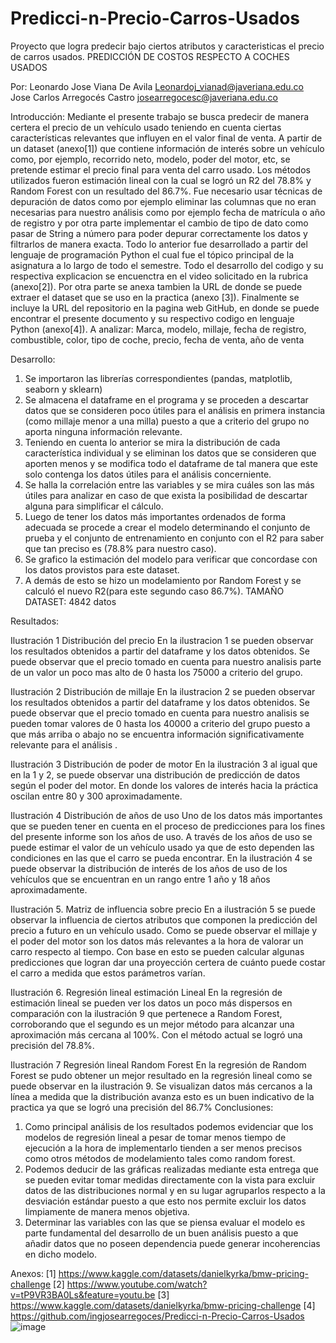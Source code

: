 # Predicci-n-Precio-Carros-Usados
Proyecto que logra predecir bajo ciertos atributos y caracteristicas el precio de carros usados.
PREDICCIÓN DE COSTOS RESPECTO A COCHES USADOS

Por:
Leonardo Jose Viana De Avila
Leonardoj_vianad@javeriana.edu.co
Jose Carlos Arregocés Castro
josearregocesc@javeriana.edu.co

Introducción:
Mediante el presente trabajo se busca predecir de manera certera el precio de un vehículo usado teniendo en cuenta ciertas características relevantes que influyen en el valor final de venta. A partir de un dataset (anexo[1]) que contiene información de interés sobre un vehículo como, por ejemplo, recorrido neto, modelo, poder del motor, etc, se pretende estimar el precio final para venta del carro usado.  Los métodos utilizados fueron estimación lineal con la cual se logró un R2 del 78.8% y Random Forest con un resultado del 86.7%. Fue necesario usar técnicas de depuración de datos como por ejemplo eliminar las columnas que no eran necesarias para nuestro análisis como por ejemplo fecha de matrícula o año de registro y por otra parte implementar el cambio de tipo de dato como pasar de String a número para poder depurar correctamente los datos y filtrarlos de manera exacta. Todo lo anterior fue desarrollado a partir del lenguaje de programación Python el cual fue el tópico principal de la asignatura a lo largo de todo el semestre. 
Todo el desarrollo del codigo y su respectiva explicacion se encuenctra en el video solicitado en la rubrica (anexo[2]).
Por otra parte se anexa tambien la URL de donde se puede extraer el dataset que se uso en la practica (anexo [3]).
Finalmente se incluye la URL del repositorio en la pagina web GitHub, en donde se puede encontrar el presente documento y su respectivo codigo en lenguaje Python (anexo[4]).
A analizar:
Marca, modelo, millaje, fecha de registro, combustible, color, tipo de coche, precio, fecha de venta, año de venta


Desarrollo:
1.	Se importaron las librerías correspondientes (pandas, matplotlib, seaborn y sklearn)
2.	Se almacena el dataframe en el programa y se proceden a descartar datos que se consideren poco útiles para el análisis en primera instancia (como millaje menor a una milla) puesto a que a criterio del grupo no aporta ninguna información relevante.
3.	Teniendo en cuenta lo anterior se mira la distribución de cada característica individual y se eliminan los datos que se consideren que aporten menos y se modifica todo el dataframe de tal manera que este solo contenga los datos útiles para el análisis concerniente.
4.	Se halla la correlación entre las variables y se mira cuáles son las más útiles para analizar en caso de que exista la posibilidad de descartar alguna para simplificar el cálculo.
5.	Luego de tener los datos más importantes ordenados de forma adecuada se procede a crear el modelo determinando el conjunto de prueba y el conjunto de entrenamiento en conjunto con el R2 para saber que tan preciso es (78.8% para nuestro caso).
6.	Se grafico la estimación del modelo para verificar que concordase con los datos provistos para este dataset.
7.	A demás de esto se hizo un modelamiento por Random Forest y se calculó el nuevo R2(para este segundo caso 86.7%). 
TAMAÑO DATASET:  4842 datos













Resultados:

 
Ilustración 1 Distribución del precio
En la ilustracion 1 se pueden observar los resultados obtenidos a partir del dataframe y los datos obtenidos. Se puede observar que el precio tomado en cuenta para nuestro analisis parte de un valor un poco mas alto de 0 hasta los 75000 a criterio del grupo.
 
Ilustración 2 Distribución de millaje
En la ilustracion 2 se pueden observar los resultados obtenidos a partir del dataframe y los datos obtenidos. Se puede observar que el precio tomado en cuenta para nuestro analisis se pueden tomar valores de 0 hasta los 40000 a criterio del grupo puesto a que más arriba o abajo no se encuentra información significativamente relevante para el análisis .
 

Ilustración 3 Distribución de poder de motor
En la ilustración 3 al igual que en la 1 y 2, se puede observar una distribución de predicción de datos según el poder del motor. En donde los valores de interés hacia la práctica oscilan entre 80 y 300 aproximadamente.
 
Ilustración 4 Distribución de años de uso
Uno de los datos más importantes que se pueden tener en cuenta en el proceso de predicciones para los fines del presente informe son los años de uso. A través de los años de uso se puede estimar el valor de un vehículo usado ya que de esto dependen las condiciones en las que el carro se pueda encontrar. En la ilustración 4 se puede observar la distribución de interés de los años de uso de los vehículos que se encuentran en un rango entre 1 año y 18 años aproximadamente.
 
Ilustración 5. Matriz de influencia sobre precio 
En a ilustración 5 se puede observar la influencia de ciertos atributos que componen la predicción del precio a futuro en un vehículo usado. Como se puede observar el millaje y el poder del motor son los datos más relevantes a la hora de valorar un carro respecto al tiempo. Con base en esto se pueden calcular algunas predicciones que logran dar una proyección certera de cuánto puede costar el carro a medida que estos parámetros varían.
 
Ilustración 6. Regresión lineal estimación Lineal
En la regresión de estimación lineal se pueden ver los datos un poco más dispersos en comparación con la ilustración 9 que pertenece a Random Forest, corroborando que el segundo es un mejor método para alcanzar una aproximación más cercana al 100%. Con el método actual se logró una precisión del 78.8%.
 
Ilustración 7 Regresión lineal Random Forest
En la regresión de Random Forest se pudo obtener un mejor resultado en la regresión lineal como se puede observar en la ilustración 9. Se visualizan datos más cercanos a la línea a medida que la distribución avanza esto es un buen indicativo de la practica ya que se logró una precisión del 86.7%
Conclusiones:
1.	Como principal análisis de los resultados podemos evidenciar que los modelos de regresión lineal a pesar de tomar menos tiempo de ejecución a la hora de implementarlo tienden a ser menos precisos como otros métodos de modelamiento tales como random forest.
2.	Podemos deducir de las gráficas realizadas mediante esta entrega que se pueden evitar tomar medidas directamente con la vista para excluir datos de las distribuciones normal y en su lugar agruparlos respecto a la desviación estándar puesto a que esto nos permite excluir los datos limpiamente de manera menos objetiva.
3.	Determinar las variables con las que se piensa evaluar el modelo es parte fundamental del desarrollo de un buen análisis puesto a que añadir datos que no poseen dependencia puede generar incoherencias en dicho modelo.

Anexos:
[1] https://www.kaggle.com/datasets/danielkyrka/bmw-pricing-challenge
[2] https://www.youtube.com/watch?v=tP9VR3BA0Ls&feature=youtu.be
[3] https://www.kaggle.com/datasets/danielkyrka/bmw-pricing-challenge
[4] https://github.com/ingjosearregoces/Predicci-n-Precio-Carros-Usados
![image](https://user-images.githubusercontent.com/105678386/171969764-322db6ea-cfe3-4c7a-8e63-288ac7f0de71.png)
